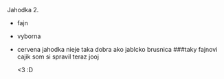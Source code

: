 Jahodka 2.
- fajn
- vyborna
- cervena
jahodka nieje taka dobra ako jablcko
brusnica
###taky fajnovi cajik som si spravil teraz jooj

    <3 :D
